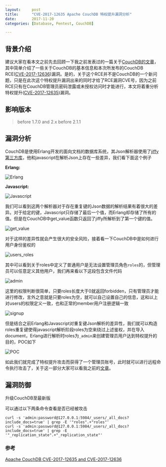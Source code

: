 ```yaml
---
layout:     post
title:      "CVE-2017-12635 Apache CouchDB 特权提升漏洞分析"
date:       2017-11-20
categories: [Database, Pentest, CouchDB]

---
```


## 背景介绍

建议大家在看本文之前先去回顾一下我之前发表过的一篇关于[CouchDB的文章](http://reverse-tcp.xyz/2016/09/11/couchdb-rce/)，其中简单介绍了一些关于CouchDB的基本信息和本次所发布的CouchDB RCE([CVE-2017-12636](https://cve.mitre.org/cgi-bin/cvename.cgi?name=2017-12636))漏洞。是的，关于这个RCE并不是CouchDB的一个新问题，只是在此次这个特权提升漏洞出来的同时才给了RCE漏洞CVE号，因为之前RCE只有在CouchDB管理员密码泄露或未授权访问时才能进行，本文将着重分析特权提升([CVE-2017-12635](https://cve.mitre.org/cgi-bin/cvename.cgi?name=2017-12635))漏洞。

## 影响版本

> before 1.7.0 and 2.x before 2.1.1

## 漏洞分析

CouchDB是使用Erlang开发的面向文档的数据库系统，其Json解析器使用了[jiffy第三方库](https://github.com/apache/couchdb-jiffy)，他和javascript在解析Json上存在一些差异，我们看下面这个例子

**Erlang:**

![Erlang](http://reverse-tcp.xyz/static/img/posts/CouchDB/Erlang.png)

**Javascript:**

![Javascript](http://reverse-tcp.xyz/static/img/posts/CouchDB/Javascript.png)

我们可以看到这两个解析器对于存在重复键的Json数据的解析结果有着很大的差异。对于给定的键，Javascript只存储了最后一个值，而Erlang却存储了所有的值。但是在CouchDB中get_value函数只返回了jiffy所解析到了第一个键的值。

![get_value](http://reverse-tcp.xyz/static/img/posts/CouchDB/get_value.png)

对于这样的差异性就会产生很大的安全风险，接着看一下CouchDB中是如何进行用户身份鉴权的

![users_roles](http://reverse-tcp.xyz/static/img/posts/CouchDB/Users_roles.png)

其中可以看到关于roles中定义了普通用户是无法设置管理员角色``roles``的，但管理员可以任意定义其他用户，我们再来看以下这段包含文件代码

![admin](http://reverse-tcp.xyz/static/img/posts/CouchDB/admin.png)

这里的权限判断很简单，只要roles长度大于0就返回forbidden，只有管理员才能进行修改，言外之意就是只要roles为空，就可以自己设置自己的信息，这和以上对users的权限定义一致，也和正常的member用户注册逻辑一致

![signup](http://reverse-tcp.xyz/static/img/posts/CouchDB/signup.png)

但是结合之前Erlang和Javascript对重复键Json解析的差异性，我们就可以构造roles重复键使得javascript解析阶段roles为空来绕过上述鉴权，并在导入document，Erlang进行解析时roles为`_admin`来创建管理员用户达到特权提升的目的，POC如下

![POC](http://reverse-tcp.xyz/static/img/posts/CouchDB/POC.png)

如此我们就完成了特权提升攻击而获得了一个管理员账号，此时就可以进行远程命令执行攻击了，关于这一部分大家可以看我之前的[文章](http://reverse-tcp.xyz/2016/09/11/couchdb-rce/)。

## 漏洞防御

升级CouchDB至最新版

可以通过以下两条命令查看是否已经被攻击

```shell
curl -s 'admin:password@127.0.0.1:5984/_users/_all_docs?include_docs=true' | grep -E '"roles".+"roles"'
curl -s 'admin:password@127.0.0.1:5984/_users/_all_docs?include_docs=true' | grep -E '"_replication_state".+"_replication_state"'
```

### 参考

[Apache CouchDB CVE-2017-12635 and CVE-2017-12636](https://blog.couchdb.org/2017/11/14/apache-couchdb-cve-2017-12635-and-cve-2017-12636/)